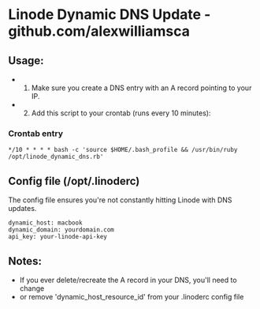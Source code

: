 # Linode Dynamic DNS Update - github.com/alexwilliamsca

## Usage:
  * 1. Make sure you create a DNS entry with an A record pointing to your IP.
  * 2. Add this script to your crontab (runs every 10 minutes):

### Crontab entry
    */10 * * * * bash -c 'source $HOME/.bash_profile && /usr/bin/ruby /opt/linode_dynamic_dns.rb'

## Config file (/opt/.linoderc)

The config file ensures you're not constantly hitting Linode with DNS updates.

    dynamic_host: macbook
    dynamic_domain: yourdomain.com
    api_key: your-linode-api-key

## Notes:

* If you ever delete/recreate the A record in your DNS, you'll need to change
* or remove 'dynamic_host_resource_id' from your .linoderc config file
